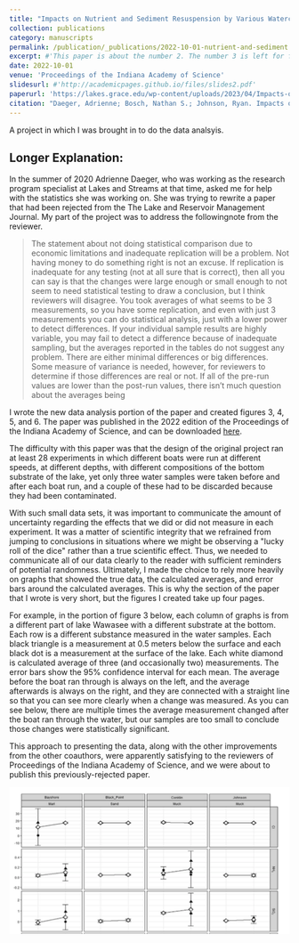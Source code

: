 ```yaml
---
title: "Impacts on Nutrient and Sediment Resuspension by Various Watercraft Across Multiple Substrates, Depths, and Operating Speeds in Indiana's Largest Natural Lake"
collection: publications
category: manuscripts
permalink: /publication/_publications/2022-10-01-nutrient-and-sediment
excerpt: #'This paper is about the number 2. The number 3 is left for future work.'
date: 2022-10-01
venue: 'Proceedings of the Indiana Academy of Science'
slidesurl: #'http://academicpages.github.io/files/slides2.pdf'
paperurl: 'https://lakes.grace.edu/wp-content/uploads/2023/04/Impacts-on-Nutrient-and-Sediment-Resuspension-by-Various-Watercraft-Proceedings-of-the-Indiana-Academy-of-Science-2023.pdf'
citation: "Daeger, Adrienne; Bosch, Nathan S.; Johnson, Ryan. Impacts on Nutrient and Sediment Resuspension by Various Watercraft Across Multiple Substrates, Depths, and Operating Speeds in Indiana's Largest Natural Lake. Proceedings of the Indiana Academy of Science 130 (2022), no. 2, 112--122."
---
```


A project in which I was brought in to do the data analsyis.

## Longer Explanation:

In the summer of 2020 Adrienne Daeger, who was working as the research program specialist at Lakes and Streams at that time, asked me for help with the statistics she was working on.  She was trying to rewrite a paper that had been rejected from the The Lake and Reservoir Management Journal.  My part of the project was to address the followingnote from the reviewer.
> The statement about not doing statistical comparison due to economic limitations and
> inadequate replication will be a problem. Not having money to do something right is not an
> excuse. If replication is inadequate for any testing (not at all sure that is correct), then all you
> can say is that the changes were large enough or small enough to not seem to need statistical
> testing to draw a conclusion, but I think reviewers will disagree. You took averages of what
> seems to be 3 measurements, so you have some replication, and even with just 3
> measurements you can do statistical analysis, just with a lower power to detect differences. If
> your individual sample results are highly variable, you may fail to detect a difference because of
> inadequate sampling, but the averages reported in the tables do not suggest any problem. There
> are either minimal differences or big differences. Some measure of variance is needed,
> however, for reviewers to determine if those differences are real or not. If all of the pre-run
> values are lower than the post-run values, there isn’t much question about the averages being

I wrote the new data analysis portion of the paper and created figures 3, 4, 5, and 6.  The paper was published in the 2022 edition of the Proceedings of the Indiana Academy of Science, and can be downloaded [here](files\nutrient-and-sediment-resuspension.pdf).

The difficulty with this paper was that the design of the original project ran at least 28 experiments in which different boats were run at different speeds, at different depths, with different compositions of the bottom substrate of the lake, yet only three water samples were taken before and after each boat run, and a couple of these had to be discarded because they had been contaminated.

With such small data sets, it was important to communicate the amount of uncertainty regarding the effects that we did or did not measure in each experiment.  It was a matter of scientific integrity that we refrained from jumping to conclusions in situations where we might be observing a "lucky roll of the dice" rather than a true scientific effect.  Thus, we needed to communicate all of our data clearly to the reader with sufficient reminders of potential randomness.  Ultimately, I made the choice to rely more heavily on graphs that showed the true data, the calculated averages, and error bars around the calculated averages.  This is why the section of the paper that I wrote is very short, but the figures I created take up four pages.

For example, in the portion of figure 3 below, each column of graphs is from a different part of lake Wawasee with a different substrate at the bottom.  Each row is a different substance measured in the water samples.  Each black triangle is a measurement at 0.5 meters below the surface and each black dot is a measurement at the surface of the lake.  Each white diamond is calculated average of three (and occasionally two) measurements.  The error bars show the 95% confidence interval for each mean.  The average before the boat ran through is always on the left, and the average afterwards is always on the right, and they are connected with a straight line so that you can see more clearly when a change was measured.  As you can see below, there are multiple times the average measurement changed after the boat ran through the water, but our samples are too small to conclude those changes were statistically significant.

This approach to presenting the data, along with the other improvements from the other coauthors, were apparently satisfying to the reviewers of Proceedings of the Indiana Academy of Science, and we were about to publish this previously-rejected paper.

![image](../images/figure3.png)